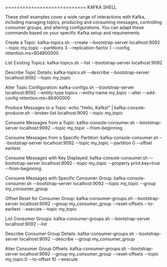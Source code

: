 ============================ 
KAFKA SHELL

These shell examples cover a wide range of interactions with Kafka, including managing topics, producing and consuming messages, controlling consumer groups, and altering configurations. You can adapt these commands based on your specific Kafka setup and requirements.


Create a Topic:
kafka-topics.sh --create --bootstrap-server localhost:9092 --topic my_topic --partitions 3 --replication-factor 1 --config retention.ms=604800000

List Existing Topics:
kafka-topics.sh --list --bootstrap-server localhost:9092

Describe Topic Details:
kafka-topics.sh --describe --bootstrap-server localhost:9092 --topic my_topic

Alter Topic Configuration:
kafka-configs.sh --bootstrap-server localhost:9092 --entity-type topics --entity-name my_topic --alter --add-config retention.ms=86400000

Produce Messages to a Topic:
echo "Hello, Kafka!" | kafka-console-producer.sh --broker-list localhost:9092 --topic my_topic

Consume Messages from a Topic:
kafka-console-consumer.sh --bootstrap-server localhost:9092 --topic my_topic --from-beginning

Consume Messages from a Specific Partition:
kafka-console-consumer.sh --bootstrap-server localhost:9092 --topic my_topic --partition 0 --offset earliest

Consume Messages with Key Displayed:
kafka-console-consumer.sh --bootstrap-server localhost:9092 --topic my_topic --property print.key=true --from-beginning

Consume Messages with Specific Consumer Group:
kafka-console-consumer.sh --bootstrap-server localhost:9092 --topic my_topic --group my_consumer_group

Offset Reset for Consumer Group:
kafka-consumer-groups.sh --bootstrap-server localhost:9092 --group my_consumer_group --reset-offsets --to-earliest --execute --topic my_topic

List Consumer Groups:
kafka-consumer-groups.sh --bootstrap-server localhost:9092 --list

Describe Consumer Group Details:
kafka-consumer-groups.sh --bootstrap-server localhost:9092 --describe --group my_consumer_group

Alter Consumer Group Offsets:
kafka-consumer-groups.sh --bootstrap-server localhost:9092 --group my_consumer_group --reset-offsets --topic my_topic:0 --to-offset 10 --execute
